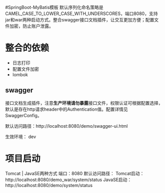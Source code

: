 #SpringBoot-MyBatis模板
  默认序列化命名策略是CAMEL_CASE_TO_LOWER_CASE_WITH_UNDERSCORES，端口8080，支持jar和war两种启动方式。整合swagger接口文档插件，让交互更加方便；配置文件加密，防止账户泄露。
# 整合的依赖

* 日志打印
* 配置文件加密
* lombok
## swagger
接口文档生成插件，注意**生产环境请勿暴露**接口文件，权限认证可根据配置选择，默认是存在http请求header中的Authentication值。配置详情见SwaggerConfig。
 
默认访问路径：http://localhost:8080/demo/swagger-ui.html

生效环境： dev


# 项目启动
Tomcat | JavaSE两种方式
端口：8080
默认访问路径：
    Tomcat启动：http://localhost:8080/demo_war/system/status
    JavaSE启动：http://localhost:8080/demo/system/status

